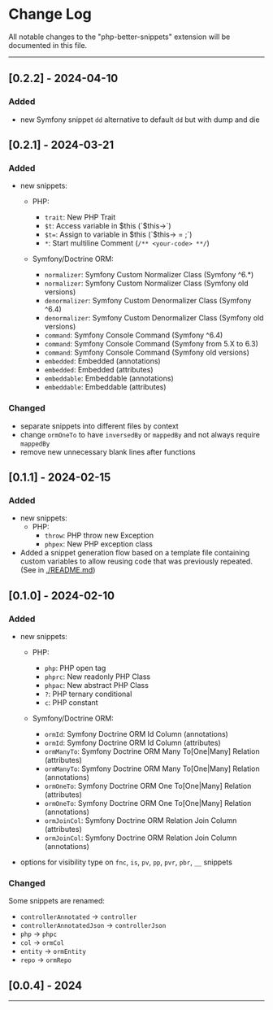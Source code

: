 # Change Log

All notable changes to the "php-better-snippets" extension will be documented in this file.

---

## [0.2.2] - 2024-04-10

### Added
 - new Symfony snippet `dd` alternative to default `dd` but with dump and die

## [0.2.1] - 2024-03-21

### Added
  - new snippets:
    - PHP:
      - `trait`: New PHP Trait
      - `$t`: Access variable in $this (`$this-><name>`)
      - `$t=`: Assign to variable in $this (`$this-><name> = </name>;`)
      - `*`: Start multiline Comment (`/** <your-code> **/`)

    - Symfony/Doctrine ORM:
      - `normalizer`: Symfony Custom Normalizer Class (Symfony ^6.*)
      - `normalizer`: Symfony Custom Normalizer Class (Symfony old versions)
      - `denormalizer`: Symfony Custom Denormalizer Class (Symfony ^6.4)
      - `denormalizer`: Symfony Custom Denormalizer Class (Symfony old versions)
      - `command`: Symfony Console Command (Symfony ^6.4)
      - `command`: Symfony Console Command (Symfony from 5.X to 6.3)
      - `command`: Symfony Console Command (Symfony old versions)
      - `embedded`: Embedded (annotations)
      - `embedded`: Embedded (attributes)
      - `embeddable`: Embeddable (annotations)
      - `embeddable`: Embeddable (attributes)

### Changed
  - separate snippets into different files by context
  - change `ormOneTo` to have `inversedBy` or `mappedBy` and not always require `mappedBy`
  - remove new unnecessary blank lines after functions

## [0.1.1] - 2024-02-15

### Added
  - new snippets:
    - PHP:
      - `throw`: PHP throw new Exception
      - `phpex`: New PHP exception class
  - Added a snippet generation flow based on a template file containing custom variables to allow reusing code that was previously repeated. (See in [./README.md](./README.md#contribution-guide))

## [0.1.0] - 2024-02-10

### Added
  - new snippets:
    - PHP:
      - `php`: PHP open tag
      - `phprc`: New readonly PHP Class
      - `phpac`: New abstract PHP Class
      - `?`: PHP ternary conditional
      - `c`: PHP constant

    - Symfony/Doctrine ORM:
      - `ormId`: Symfony Doctrine ORM Id Column (annotations)
      - `ormId`: Symfony Doctrine ORM Id Column (attributes)
      - `ormManyTo`: Symfony Doctrine ORM Many To[One|Many] Relation (attributes)
      - `ormManyTo`: Symfony Doctrine ORM Many To[One|Many] Relation (annotations)
      - `ormOneTo`: Symfony Doctrine ORM One To[One|Many] Relation (attributes)
      - `ormOneTo`: Symfony Doctrine ORM One To[One|Many] Relation (annotations)
      - `ormJoinCol`: Symfony Doctrine ORM Relation Join Column (attributes)
      - `ormJoinCol`: Symfony Doctrine ORM Relation Join Column (annotations)

  - options for visibility type on `fnc`, `is`, `pv`, `pp`, `pvr`, `pbr`, `__` snippets

### Changed
Some snippets are renamed:
  - `controllerAnnotated` -> `controller`
  - `controllerAnnotatedJson` -> `controllerJson`
  - `php` -> `phpc`
  - `col` -> `ormCol`
  - `entity` -> `ormEntity`
  - `repo` -> `ormRepo`

## [0.0.4] - 2024

---
